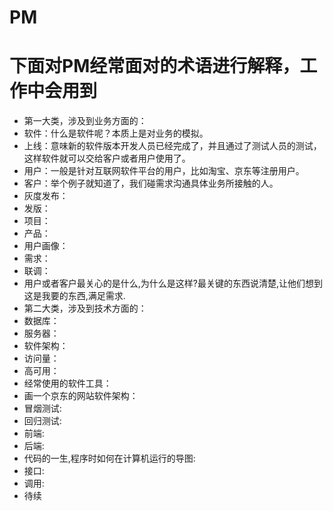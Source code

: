 # PM  
# 下面对PM经常面对的术语进行解释，工作中会用到  
* 第一大类，涉及到业务方面的：  
* 软件：什么是软件呢？本质上是对业务的模拟。  
* 上线：意味新的软件版本开发人员已经完成了，并且通过了测试人员的测试，这样软件就可以交给客户或者用户使用了。  
* 用户：一般是针对互联网软件平台的用户，比如淘宝、京东等注册用户。  
* 客户：举个例子就知道了，我们碰需求沟通具体业务所接触的人。  
* 灰度发布：  
* 发版：  
* 项目：  
* 产品：  
* 用户画像：  
* 需求：  
* 联调：  
* 用户或者客户最关心的是什么,为什么是这样?最关键的东西说清楚,让他们想到这是我要的东西,满足需求.  
* 第二大类，涉及到技术方面的：  
* 数据库：  
* 服务器：  
* 软件架构：  
* 访问量：  
* 高可用：  
* 经常使用的软件工具：  
* 画一个京东的网站软件架构： 
* 冒烟测试:  
* 回归测试:  
* 前端:  
* 后端: 
* 代码的一生,程序时如何在计算机运行的导图:  
* 接口:  
* 调用:  
* 待续  
